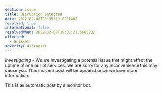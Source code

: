 ```yaml
---
section: issue
title: Disruption Detected
date: 2022-02-08T19:35:13.821740Z
resolved: true
informational: false
resolvedWhen: 2022-02-08T19:36:21.560323Z
affected:
  - Snikket
severity: disrupted
---
```

*Investigating* - We are investigating a potential issue that might affect the uptime of one our of services. We are sorry for any inconvenience this may cause you. This incident post will be updated once we have more information.

This is an automatic post by a monitor bot.
        